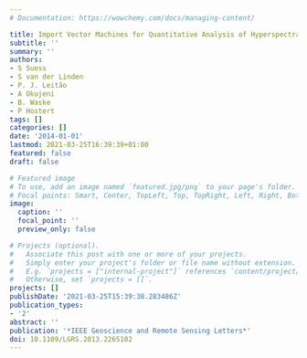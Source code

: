 ```yaml
---
# Documentation: https://wowchemy.com/docs/managing-content/

title: Import Vector Machines for Quantitative Analysis of Hyperspectral Data
subtitle: ''
summary: ''
authors:
- S Suess
- S van der Linden
- P. J. Leitão
- A Okujeni
- B. Waske
- P Hostert
tags: []
categories: []
date: '2014-01-01'
lastmod: 2021-03-25T16:39:39+01:00
featured: false
draft: false

# Featured image
# To use, add an image named `featured.jpg/png` to your page's folder.
# Focal points: Smart, Center, TopLeft, Top, TopRight, Left, Right, BottomLeft, Bottom, BottomRight.
image:
  caption: ''
  focal_point: ''
  preview_only: false

# Projects (optional).
#   Associate this post with one or more of your projects.
#   Simply enter your project's folder or file name without extension.
#   E.g. `projects = ["internal-project"]` references `content/project/deep-learning/index.md`.
#   Otherwise, set `projects = []`.
projects: []
publishDate: '2021-03-25T15:39:38.283486Z'
publication_types:
- '2'
abstract: ''
publication: '*IEEE Geoscience and Remote Sensing Letters*'
doi: 10.1109/LGRS.2013.2265102
---
```

